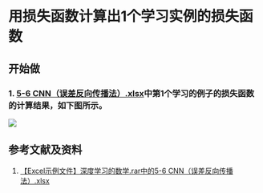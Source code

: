 # 用损失函数计算出1个学习实例的损失函数

## 开始做

### 1. [5-6 CNN（误差反向传播法）.xlsx](http://www.ituring.com.cn/book/2593)中第1个学习的例子的损失函数的计算结果，如下图所示。

![](/images/深度学习/神经网络/用损失函数计算出1个学习实例的损失函数/1a1.jpg)

## 参考文献及资料

1. [【Excel示例文件】深度学习的数学.rar中的5-6 CNN（误差反向传播法）.xlsx](http://www.ituring.com.cn/book/2593)